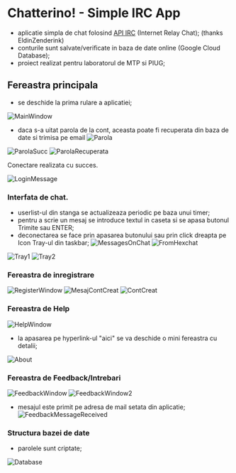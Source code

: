 # Chatterino! - Simple IRC App
- aplicatie simpla de chat folosind [API IRC](https://github.com/EldinZenderink/SimpleIRCLib) (Internet Relay Chat); (thanks EldinZenderink)
- conturile sunt salvate/verificate in baza de date online (Google Cloud Database);
- proiect realizat pentru laboratorul de MTP si PIUG;

## Fereastra principala
- se deschide la prima rulare a aplicatiei;

![MainWindow](https://user-images.githubusercontent.com/92821731/167261250-cf5c662a-ac02-4a1a-97e3-f6ba31d3a031.png)

- daca s-a uitat parola de la cont, aceasta poate fi recuperata din baza de date si trimisa pe email
![Parola](https://user-images.githubusercontent.com/92821731/167261664-c99421c2-0e9f-4948-904f-fd4e9cdb2c55.png)

![ParolaSucc](https://user-images.githubusercontent.com/92821731/167261762-330212ab-9e47-4aa7-aceb-c9d72478ef73.png)
![ParolaRecuperata](https://user-images.githubusercontent.com/92821731/167261764-42f24318-4238-43c9-a1dd-1b271b01a84d.jpg)



Conectare realizata cu succes.

![LoginMessage](https://user-images.githubusercontent.com/92821731/167261280-43bc8271-1cdc-4758-bfdf-3843965561d2.png)


### Interfata de chat.
- userlist-ul din stanga se actualizeaza periodic pe baza unui timer;
- pentru a scrie un mesaj se introduce textul in caseta si se apasa butonul Trimite sau ENTER;
- deconectarea se face prin apasarea butonului sau prin click dreapta pe Icon Tray-ul din taskbar;
![MessagesOnChat](https://user-images.githubusercontent.com/92821731/167261307-6fdddc21-1afd-4018-8cb0-962b0d097289.png)
![FromHexchat](https://user-images.githubusercontent.com/92821731/167261931-585e6185-c9f6-4c7b-b053-68b5520b23d1.png)

![Tray1](https://user-images.githubusercontent.com/92821731/167261496-32f51d06-4b68-4437-a634-0fd264cb9995.png)
![Tray2](https://user-images.githubusercontent.com/92821731/167261506-c94f16be-8b39-403d-aa05-58b5eacf68e2.png)

### Fereastra de inregistrare
![RegisterWindow](https://user-images.githubusercontent.com/92821731/167261597-a0e1f3ee-f4d7-44b8-9769-da1542602250.png)
![MesajContCreat](https://user-images.githubusercontent.com/92821731/167261815-df5bac97-5ebc-43e2-862c-bf0c1e236c6d.png)
![ContCreat](https://user-images.githubusercontent.com/92821731/167261891-b6d5c313-3d43-448b-93a5-1c21cdf1d41b.png)







### Fereastra de Help
![HelpWindow](https://user-images.githubusercontent.com/92821731/167261543-f602d848-77c4-4463-9740-22a6a591f952.png)
- la apasarea pe hyperlink-ul "aici" se va deschide o mini fereastra cu detalii;

![About](https://user-images.githubusercontent.com/92821731/167261924-98482595-ee81-4300-89b9-74b8b5c5a61a.png)

### Fereastra de Feedback/Intrebari
![FeedbackWindow](https://user-images.githubusercontent.com/92821731/167261963-1221d443-c03f-4053-99c3-57c97e10aa7c.png)
![FeedbackWindow2](https://user-images.githubusercontent.com/92821731/167261968-3e1f5bde-fa0a-4fc5-ab41-572e7f197b8e.png)
- mesajul este primit pe adresa de mail setata din aplicatie;
![FeedbackMessageReceived](https://user-images.githubusercontent.com/92821731/167261971-4ac9facc-27ba-4612-a195-ea4a0620e3a6.png)

### Structura bazei de date
- parolele sunt criptate;

![Database](https://user-images.githubusercontent.com/92821731/167262095-370f4873-91ac-4520-b8d8-18cfe4555f01.png)





